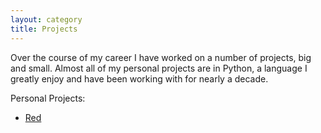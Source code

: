 ```yaml
---
layout: category
title: Projects
---
```


Over the course of my career I have worked on a number of projects, big and small.
Almost all of my personal projects are in Python, a language I greatly enjoy and have been working with for nearly a decade.

Personal Projects:
 - [Red](red.md)
 